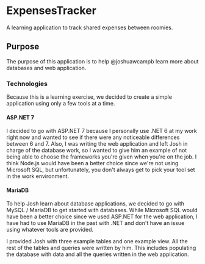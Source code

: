 # ExpensesTracker
A learning application to track shared expenses between roomies.

## Purpose
The purpose of this application is to help @joshuawcampb learn more about databases and web application.

### Technologies
Because this is a learning exercise, we decided to create a simple application using only a few tools at a time.

#### ASP.NET 7
I decided to go with ASP.NET 7 because I personally use .NET 6 at my work right now and wanted to see if there were any noticeable differences between 6 and 7. Also, I was writing the web application and left Josh in charge of the database work, so I wanted to give him an example of not being able to choose the frameworks you're given when you're on the job. I think Node.js would have been a better choice since we're not using Microsoft SQL, but unfortunately, you don't always get to pick your tool set in the work environment.

#### MariaDB
To help Josh learn about database applications, we decided to go with MySQL / MariaDB to get started with databases. While Microsoft SQL would have been a better choice since we used ASP.NET for the web application, I have had to use MariaDB in the past with .NET and don't have an issue using whatever tools are provided.

I provided Josh with three example tables and one example view. All the rest of the tables and queries were written by him. This includes populating the database with data and all the queries written in the web application.